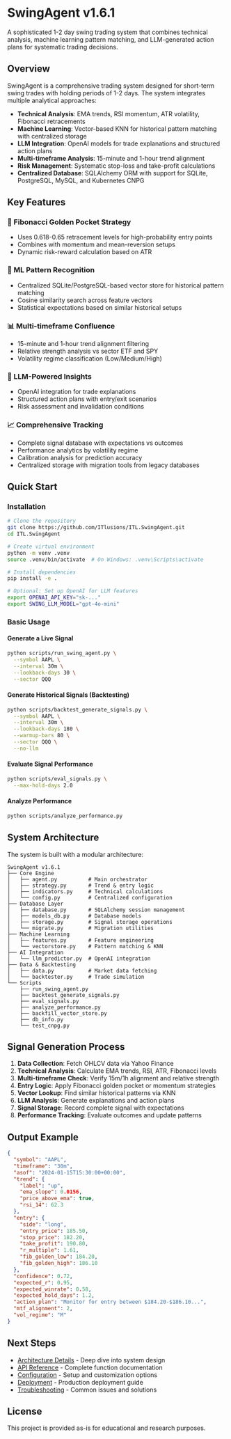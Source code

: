 # SwingAgent v1.6.1

A sophisticated 1-2 day swing trading system that combines technical analysis, machine learning pattern matching, and LLM-generated action plans for systematic trading decisions.

## Overview

SwingAgent is a comprehensive trading system designed for short-term swing trades with holding periods of 1-2 days. The system integrates multiple analytical approaches:

- **Technical Analysis**: EMA trends, RSI momentum, ATR volatility, Fibonacci retracements
- **Machine Learning**: Vector-based KNN for historical pattern matching with centralized storage
- **LLM Integration**: OpenAI models for trade explanations and structured action plans
- **Multi-timeframe Analysis**: 15-minute and 1-hour trend alignment
- **Risk Management**: Systematic stop-loss and take-profit calculations
- **Centralized Database**: SQLAlchemy ORM with support for SQLite, PostgreSQL, MySQL, and Kubernetes CNPG

## Key Features

### 🎯 Fibonacci Golden Pocket Strategy
- Uses 0.618-0.65 retracement levels for high-probability entry points
- Combines with momentum and mean-reversion setups
- Dynamic risk-reward calculation based on ATR

### 🧠 ML Pattern Recognition
- Centralized SQLite/PostgreSQL-based vector store for historical pattern matching
- Cosine similarity search across feature vectors
- Statistical expectations based on similar historical setups

### 📊 Multi-timeframe Confluence
- 15-minute and 1-hour trend alignment filtering
- Relative strength analysis vs sector ETF and SPY
- Volatility regime classification (Low/Medium/High)

### 🤖 LLM-Powered Insights
- OpenAI integration for trade explanations
- Structured action plans with entry/exit scenarios
- Risk assessment and invalidation conditions

### 📈 Comprehensive Tracking
- Complete signal database with expectations vs outcomes
- Performance analytics by volatility regime
- Calibration analysis for prediction accuracy
- Centralized storage with migration tools from legacy databases

## Quick Start

### Installation

```bash
# Clone the repository
git clone https://github.com/ITlusions/ITL.SwingAgent.git
cd ITL.SwingAgent

# Create virtual environment
python -m venv .venv
source .venv/bin/activate  # On Windows: .venv\Scripts\activate

# Install dependencies
pip install -e .

# Optional: Set up OpenAI for LLM features
export OPENAI_API_KEY="sk-..."
export SWING_LLM_MODEL="gpt-4o-mini"
```

### Basic Usage

#### Generate a Live Signal

```bash
python scripts/run_swing_agent.py \
  --symbol AAPL \
  --interval 30m \
  --lookback-days 30 \
  --sector QQQ
```

#### Generate Historical Signals (Backtesting)

```bash
python scripts/backtest_generate_signals.py \
  --symbol AAPL \
  --interval 30m \
  --lookback-days 180 \
  --warmup-bars 80 \
  --sector QQQ \
  --no-llm
```

#### Evaluate Signal Performance

```bash
python scripts/eval_signals.py \
  --max-hold-days 2.0
```

#### Analyze Performance

```bash
python scripts/analyze_performance.py
```

## System Architecture

The system is built with a modular architecture:

```
SwingAgent v1.6.1
├── Core Engine
│   ├── agent.py          # Main orchestrator
│   ├── strategy.py       # Trend & entry logic
│   ├── indicators.py     # Technical calculations
│   └── config.py         # Centralized configuration
├── Database Layer
│   ├── database.py       # SQLAlchemy session management
│   ├── models_db.py      # Database models
│   ├── storage.py        # Signal storage operations
│   └── migrate.py        # Migration utilities
├── Machine Learning
│   ├── features.py       # Feature engineering
│   └── vectorstore.py    # Pattern matching & KNN
├── AI Integration
│   └── llm_predictor.py  # OpenAI integration
├── Data & Backtesting
│   ├── data.py           # Market data fetching
│   └── backtester.py     # Trade simulation
└── Scripts
    ├── run_swing_agent.py
    ├── backtest_generate_signals.py
    ├── eval_signals.py
    ├── analyze_performance.py
    ├── backfill_vector_store.py
    ├── db_info.py
    └── test_cnpg.py
```

## Signal Generation Process

1. **Data Collection**: Fetch OHLCV data via Yahoo Finance
2. **Technical Analysis**: Calculate EMA trends, RSI, ATR, Fibonacci levels
3. **Multi-timeframe Check**: Verify 15m/1h alignment and relative strength
4. **Entry Logic**: Apply Fibonacci golden pocket or momentum strategies
5. **Vector Lookup**: Find similar historical patterns via KNN
6. **LLM Analysis**: Generate explanations and action plans
7. **Signal Storage**: Record complete signal with expectations
8. **Performance Tracking**: Evaluate outcomes and update patterns

## Output Example

```json
{
  "symbol": "AAPL",
  "timeframe": "30m",
  "asof": "2024-01-15T15:30:00+00:00",
  "trend": {
    "label": "up",
    "ema_slope": 0.0156,
    "price_above_ema": true,
    "rsi_14": 62.3
  },
  "entry": {
    "side": "long",
    "entry_price": 185.50,
    "stop_price": 182.20,
    "take_profit": 190.80,
    "r_multiple": 1.61,
    "fib_golden_low": 184.20,
    "fib_golden_high": 186.10
  },
  "confidence": 0.72,
  "expected_r": 0.95,
  "expected_winrate": 0.58,
  "expected_hold_days": 1.2,
  "action_plan": "Monitor for entry between $184.20-$186.10...",
  "mtf_alignment": 2,
  "vol_regime": "M"
}
```

## Next Steps

- [Architecture Details](architecture.md) - Deep dive into system design
- [API Reference](api-reference.md) - Complete function documentation  
- [Configuration](configuration.md) - Setup and customization options
- [Deployment](deployment.md) - Production deployment guide
- [Troubleshooting](troubleshooting.md) - Common issues and solutions

## License

This project is provided as-is for educational and research purposes.